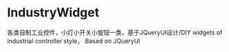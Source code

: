 # IndustryWidget
各类自制工业控件，小灯小开关小旋钮一类，基于JQueryUI设计/DIY widgets of  industrial controller style， Based on JQueryUI
